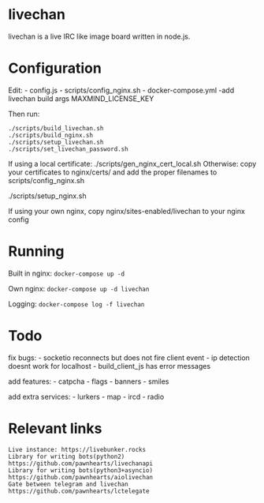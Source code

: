 livechan
====

livechan is a live IRC like image board written in node.js.

Configuration
====
Edit:
	- config.js
	- scripts/config_nginx.sh
	- docker-compose.yml
		-add livechan build args MAXMIND_LICENSE_KEY

Then run:

	./scripts/build_livechan.sh
	./scripts/build_nginx.sh
	./scripts/setup_livechan.sh
	./scripts/set_livechan_password.sh

If using a local certificate:
	./scripts/gen_nginx_cert_local.sh
Otherwise:
	copy your certificates to nginx/certs/ and add the proper filenames to scripts/config_nginx.sh

./scripts/setup_nginx.sh

If using your own nginx, copy nginx/sites-enabled/livechan to your nginx config

Running
===

Built in nginx:
	`docker-compose up -d`

Own nginx:
	`docker-compose up -d livechan`

Logging: 
	`docker-compose log -f livechan`

Todo
===

fix bugs:
	- socketio reconnects but does not fire client event
	- ip detection doesnt work for localhost
	- build_client_js has error messages

add features:
	- catpcha
	- flags
	- banners
	- smiles

add extra services:
	- lurkers
	- map
	- ircd
	- radio

Relevant links
====
    Live instance: https://livebunker.rocks
    Library for writing bots(python2) https://github.com/pawnhearts/livechanapi
    Library for writing bots(python3+asyncio) https://github.com/pawnhearts/aiolivechan
    Gate between telegram and livechan https://github.com/pawnhearts/lctelegate
